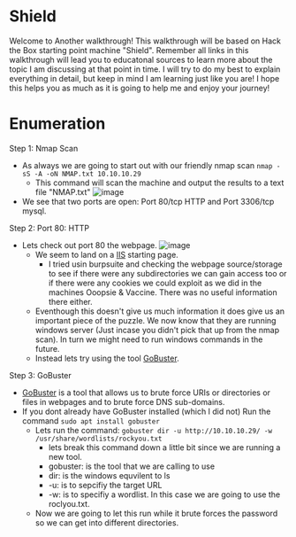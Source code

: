 # Shield

Welcome to Another walkthrough! This walkthrough will be based on Hack the Box starting point machine "Shield". Remember all links in this walkthrough will lead you to educatonal sources to learn more about the topic I am discussing at that point in time. I will try to do my best to explain everything in detail, but keep in mind I am learning just like you are! I hope this helps you as much as it is going to help me and enjoy your journey! 
# Enumeration
Step 1: Nmap Scan
  - As always we are going to start out with our friendly nmap scan `nmap -sS -A -oN NMAP.txt 10.10.10.29`
    - This command will scan the machine and output the results to a text file "NMAP.txt"
    ![image](https://user-images.githubusercontent.com/29686845/134412007-c23344ed-3160-4531-9386-8df0a3c6ab16.png)
  - We see that two ports are open: Port 80/tcp HTTP and Port 3306/tcp mysql. 

Step 2: Port 80: HTTP
  - Lets check out port 80 the webpage.
      ![image](https://user-images.githubusercontent.com/29686845/134413396-20d418a2-ab0e-4587-8954-1b4b351b3193.png)
    - We seem to land on a [IIS](https://docs.microsoft.com/en-us/troubleshoot/iis/configure-default-document-iis)             starting page. 
      - I tried usin burpsuite and checking the webpage source/storage to see if there were any subdirectories we can             gain access too or if there were any cookies we could exploit as we did in the machines Ooopsie & Vaccine. There         was no useful information there either. 
    - Eventhough this doesn't give us much information it does give us an important piece of the puzzle. We now know that       they are running windows server (Just incase you didn't pick that up from the nmap scan). In turn we might need to       run windows commands in the future.
    - Instead lets try using the tool [GoBuster](https://tools.kali.org/web-applications/gobuster).

Step 3: GoBuster
  - [GoBuster](https://tools.kali.org/web-applications/gobuster) is a tool that allows us to brute force URIs or             directories or files in webpages and to brute force DNS sub-domains. 
  - If you dont already have GoBuster installed (which I did not) Run the command `sudo apt install gobuster` 
    - Lets run the command: `gobuster dir -u http://10.10.10.29/ -w /usr/share/wordlists/rockyou.txt`
      - lets break this command down a little bit since we are running a new tool.
      - gobuster: is the tool that we are calling to use
      - dir: is the windows equvilent to ls
      - -u: is to sepcifiy the target URL
      - -w: is to specifiy a wordlist. In this case we are going to use the roclyou.txt.
    - Now we are going to let this run while it brute forces the password so we can get into different directories.

